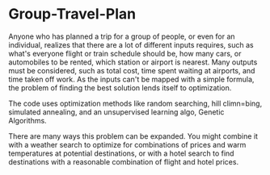 # Group-Travel-Plan
Anyone who has planned a trip for a group of people, or even for an individual, realizes that there are a lot of different inputs requires, such as what's everyone flight or train schedule should be, how many cars, or automobiles to be rented, which station or airport is nearest.
Many outputs must be considered, such as total cost, time spent waiting at airports, and time taken off work.
As the inputs can't be mapped with a simple formula, the problem of finding the best solution lends itself to optimization.

The code uses optimization methods like random searching, hill climn=bing, simulated annealing, and an unsupervised learning algo, Genetic Algorithms.

There are many ways this problem can be expanded. You might combine it with a weather search to optimize for combinations of prices and warm temperatures at potential destinations, or with a hotel search to find destinations with a reasonable combination of flight and hotel prices.
